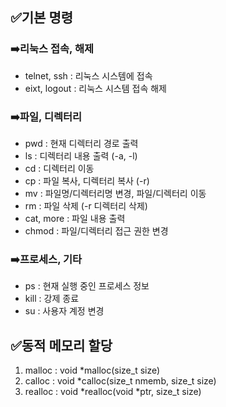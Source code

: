 ## ✅기본 명령

### ➡️리눅스 접속, 해제

- telnet, ssh : 리눅스 시스템에 접속
- eixt, logout : 리눅스 시스템 접속 해제

### ➡️파일, 디렉터리

- pwd : 현재 디렉터리 경로 출력
- ls : 디렉터리 내용 출력 (-a, -l)
- cd : 디렉터리 이동
- cp : 파일 복사, 디렉터리 복사 (-r)
- mv : 파일명/디렉터리명 변경, 파일/디렉터리 이동
- rm : 파일 삭제 (-r 디렉터리 삭제)
- cat, more : 파일 내용 출력
- chmod : 파일/디렉터리 접근 권한 변경

### ➡️프로세스, 기타

- ps : 현재 실행 중인 프로세스 정보
- kill : 강제 종료
- su : 사용자 계정 변경

## ✅동적 메모리 할당

1. malloc : void *malloc(size_t size)
2. calloc : void *calloc(size_t nmemb, size_t size)
3. realloc : void *realloc(void *ptr, size_t size)